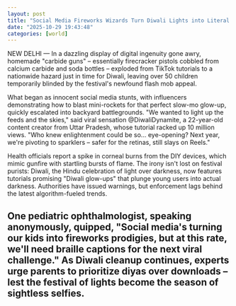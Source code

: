 ```yaml
---
layout: post
title: "Social Media Fireworks Wizards Turn Diwali Lights into Literal Blind Spots for Kids"
date: "2025-10-29 19:43:48"
categories: [world]
---
```

NEW DELHI — In a dazzling display of digital ingenuity gone awry, homemade "carbide guns" – essentially firecracker pistols cobbled from calcium carbide and soda bottles – exploded from TikTok tutorials to a nationwide hazard just in time for Diwali, leaving over 50 children temporarily blinded by the festival's newfound flash mob appeal.

What began as innocent social media stunts, with influencers demonstrating how to blast mini-rockets for that perfect slow-mo glow-up, quickly escalated into backyard battlegrounds. "We wanted to light up the feeds and the skies," said viral sensation @DiwaliDynamite, a 22-year-old content creator from Uttar Pradesh, whose tutorial racked up 10 million views. "Who knew enlightenment could be so... eye-opening? Next year, we're pivoting to sparklers – safer for the retinas, still slays on Reels."

Health officials report a spike in corneal burns from the DIY devices, which mimic gunfire with startling bursts of flame. The irony isn't lost on festival purists: Diwali, the Hindu celebration of light over darkness, now features tutorials promising "Diwali glow-ups" that plunge young users into actual darkness. Authorities have issued warnings, but enforcement lags behind the latest algorithm-fueled trends.

One pediatric ophthalmologist, speaking anonymously, quipped, "Social media's turning our kids into fireworks prodigies, but at this rate, we'll need braille captions for the next viral challenge." As Diwali cleanup continues, experts urge parents to prioritize diyas over downloads – lest the festival of lights become the season of sightless selfies.
---